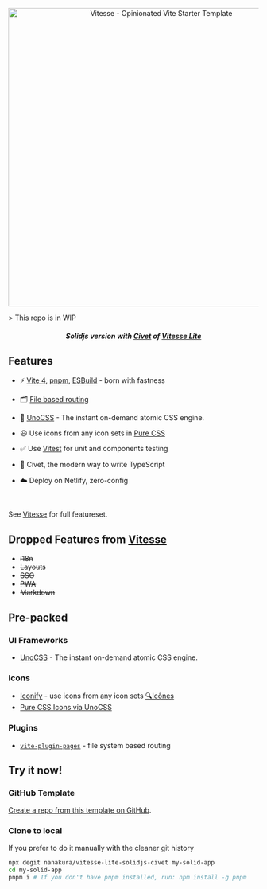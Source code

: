 <p align='center'>
  <img src='https://user-images.githubusercontent.com/11247099/111864893-a457fd00-899e-11eb-9f05-f4b88987541d.png' alt='Vitesse - Opinionated Vite Starter Template' width='600'/>
</p>
> This repo is in WIP

<h5 align='center'>
<b>Solidjs version with <a href="https://github.com/DanielXMoore/Civet">Civet</a> of <a href="https://github.com/nanakura/vitesse-lite-solidjs">Vitesse Lite</a></b>
</h5>




## Features

- ⚡️ [Vite 4](https://github.com/vitejs/vite), [pnpm](https://pnpm.js.org/), [ESBuild](https://github.com/evanw/esbuild) - born with fastness

- 🗂 [File based routing](./src/pages)

- 🎨 [UnoCSS](https://github.com/antfu/unocss) - The instant on-demand atomic CSS engine.

- 😃 Use icons from any icon sets in [Pure CSS](https://github.com/antfu/unocss/tree/main/packages/preset-icons)

- ✅ Use [Vitest](http://vitest.dev/) for unit and components testing

- 🦾 Civet, the modern way to write TypeScript

- ☁️ Deploy on Netlify, zero-config

<br>

See [Vitesse](https://github.com/antfu/vitesse) for full featureset.


## Dropped Features from [Vitesse](https://github.com/antfu/vitesse)

- ~~i18n~~
- ~~Layouts~~
- ~~SSG~~
- ~~PWA~~
- ~~Markdown~~

## Pre-packed

### UI Frameworks

- [UnoCSS](https://github.com/antfu/unocss) - The instant on-demand atomic CSS engine.

### Icons

- [Iconify](https://iconify.design) - use icons from any icon sets [🔍Icônes](https://icones.netlify.app/)
- [Pure CSS Icons via UnoCSS](https://github.com/antfu/unocss/tree/main/packages/preset-icons)

### Plugins

- [`vite-plugin-pages`](https://github.com/hannoeru/vite-plugin-pages) - file system based routing

## Try it now!

### GitHub Template

[Create a repo from this template on GitHub](https://github.com/nanakura/vitesse-lite-solidjs-civet/generate).

### Clone to local

If you prefer to do it manually with the cleaner git history

```bash
npx degit nanakura/vitesse-lite-solidjs-civet my-solid-app
cd my-solid-app
pnpm i # If you don't have pnpm installed, run: npm install -g pnpm
```

